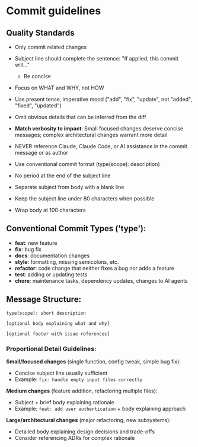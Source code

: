 # Commit guidelines

## Quality Standards

- Only commit related changes

- Subject line should complete the sentence: "If applied, this commit will..."
  - Be concise
- Focus on WHAT and WHY, not HOW
- Use present tense, imperative mood ("add", "fix", "update", not "added", "fixed", "updated")
- Omit obvious details that can be inferred from the diff
- **Match verbosity to impact**: Small focused changes deserve concise messages; complex architectural changes warrant more detail
- NEVER reference Claude, Claude Code, or AI assistance in the commit message or as author

- Use conventional commit format (type(scope): description)
- No period at the end of the subject line
- Separate subject from body with a blank line
- Keep the subject line under 80 characters when possible
- Wrap body at 100 characters

## Conventional Commit Types ('type'):

- **feat**: new feature
- **fix**: bug fix
- **docs**: documentation changes
- **style**: formatting, missing semicolons, etc.
- **refactor**: code change that neither fixes a bug nor adds a feature
- **test**: adding or updating tests
- **chore**: maintenance tasks, dependency updates, changes to AI agents

## Message Structure:
```
type(scope): short description

[optional body explaining what and why]

[optional footer with issue references]
```

### Proportional Detail Guidelines:

**Small/focused changes** (single function, config tweak, simple bug fix):
- Concise subject line usually sufficient
- Example: `fix: handle empty input files correctly`

**Medium changes** (feature addition, refactoring multiple files):
- Subject + brief body explaining rationale
- Example: `feat: add user authentication` + body explaining approach

**Large/architectural changes** (major refactoring, new subsystems):
- Detailed body explaining design decisions and trade-offs
- Consider referencing ADRs for complex rationale
